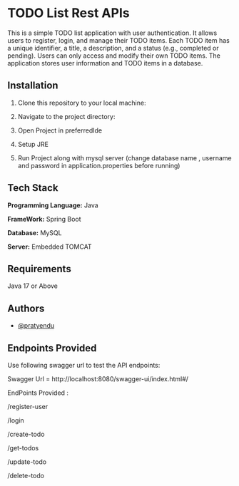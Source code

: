 
# TODO List Rest APIs
This is a simple TODO list application with user authentication. It allows users to register, login, and manage their TODO items. Each TODO item has a unique identifier, a title, a description, and a status (e.g., completed or pending). Users can only access and modify their own TODO items. The application stores user information and TODO items in a database.
## Installation

 1. Clone this repository to your local machine:
 
 2. Navigate to the project directory:
 
 3. Open Project in preferredIde
 
 4. Setup JRE 
 
 5. Run Project along with mysql server 
 (change database name , username and password in application.properties before running)

 
    
## Tech Stack

**Programming Language:** Java

**FrameWork:** Spring Boot

**Database:** MySQL

**Server:** Embedded TOMCAT


## Requirements
Java 17 or Above
## Authors

- [@pratyendu](https://www.github.com/pratyendu)


## Endpoints Provided

 Use following swagger url to test the API endpoints:

  Swagger Url = http://localhost:8080/swagger-ui/index.html#/
  
  EndPoints Provided : 
  
  /register-user
  
  /login
  
  /create-todo
  
  /get-todos
  
  /update-todo
  
  /delete-todo
